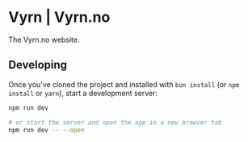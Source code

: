 # Vyrn | Vyrn.no

The Vyrn.no website.

## Developing

Once you've cloned the project and installed with `bun install` (or `npm install` or `yarn`), start a development server:

```bash
npm run dev

# or start the server and open the app in a new browser tab
npm run dev -- --open
```

